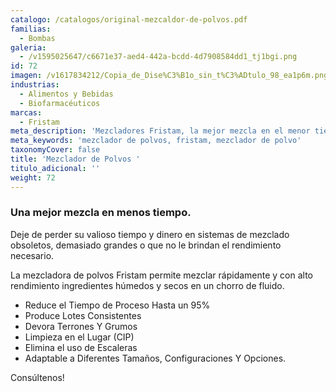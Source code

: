 ```yaml
---
catalogo: /catalogos/original-mezcaldor-de-polvos.pdf
familias:
  - Bombas
galeria:
  - /v1595025647/c6671e37-aed4-442a-bcdd-4d7908584dd1_tj1bgi.png
id: 72
imagen: /v1617834212/Copia_de_Dise%C3%B1o_sin_t%C3%ADtulo_98_ea1p6m.png
industrias:
  - Alimentos y Bebidas
  - Biofarmacéuticos
marcas:
  - Fristam
meta_description: 'Mezcladores Fristam, la mejor mezcla en el menor tiempo'
meta_keywords: 'mezclador de polvos, fristam, mezclador de polvo'
taxonomyCover: false
title: 'Mezclador de Polvos '
titulo_adicional: ''
weight: 72
---
```




### Una mejor mezcla en menos tiempo.

Deje de perder su valioso tiempo y dinero en sistemas de mezclado obsoletos, demasiado grandes o que no le brindan el rendimiento necesario.

La mezcladora de polvos Fristam permite mezclar rápidamente y con alto rendimiento ingredientes húmedos y secos en un chorro de fluido.

* Reduce el Tiempo de Proceso Hasta un 95%
* Produce Lotes Consistentes
* Devora Terrones Y Grumos
* Limpieza en el Lugar (CIP)
* Elimina el uso de Escaleras
* Adaptable a Diferentes Tamaños, Configuraciones Y Opciones.

Consúltenos!
